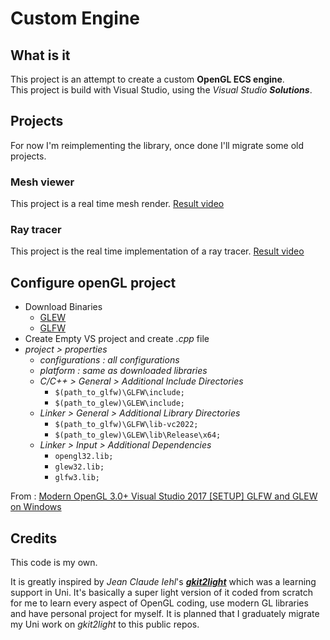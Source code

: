 # Custom Engine

## What is it

This project is an attempt to create a custom **OpenGL ECS engine**.  
This project is build with Visual Studio, using the *Visual Studio* ***Solutions***.

## Projects

For now I'm reimplementing the library, once done I'll migrate some old projects.

### Mesh viewer

This project is a real time mesh render.
[Result video](https://youtu.be/csA20fUCOt8)

### Ray tracer

This project is the real time implementation of a ray tracer.
[Result video](https://youtu.be/ZRVq3qCNzlI)




## Configure openGL project


* Download Binaries
  * [GLEW](http://glew.sourceforge.net/index.html)
  * [GLFW](https://www.glfw.org/download.html)
* Create Empty VS project and create *.cpp* file
* *project > properties*
  * *configurations : all configurations*
  * *platform : same as downloaded libraries*
  * *C/C++ > General > Additional Include Directories*
    * `$(path_to_glfw)\GLFW\include;`
    * `$(path_to_glew)\GLEW\include;`
  * *Linker > General > Additional Library Directories*
    * `$(path_to_glfw)\GLFW\lib-vc2022;`
    * `$(path_to_glew)\GLEW\lib\Release\x64;`
  * *Linker > Input > Additional Dependencies*
    * `opengl32.lib;`
    * `glew32.lib;`
    * `glfw3.lib;`

From : [Modern OpenGL 3.0+ Visual Studio 2017 [SETUP] GLFW and GLEW on Windows](https://www.youtube.com/watch?v=gCkcP0GcCe0)

## Credits

This code is my own.

It is greatly inspired by *Jean Claude Iehl*'s [***gkit2light***](https://perso.univ-lyon1.fr/jean-claude.iehl/Public/educ/M1IMAGE/html/index.html) which was a learning support in Uni.
It's basically a super light version of it coded from scratch for me to learn every aspect of OpenGL coding, use modern GL libraries and have personal project for myself.
It is planned that I graduately migrate my Uni work on *gkit2light* to this public repos.
